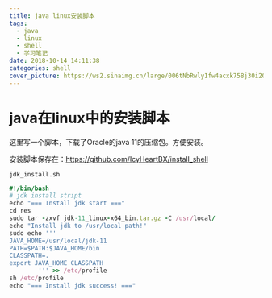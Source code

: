 ```yaml
---
title: java linux安装脚本
tags:
  - java
  - linux
  - shell
  - 学习笔记
date: 2018-10-14 14:11:38
categories: shell
cover_picture: https://ws2.sinaimg.cn/large/006tNbRwly1fw4acxk758j30i20i2mxc.jpg
---
```


# java在linux中的安装脚本

这里写一个脚本，下载了Oracle的java 11的压缩包。方便安装。

安装脚本保存在：https://github.com/IcyHeartBX/install_shell

`jdk_install.sh`

```ruby
#!/bin/bash
# jdk install stript
echo "=== Install jdk start ==="
cd res
sudo tar -zxvf jdk-11_linux-x64_bin.tar.gz -C /usr/local/
echo "Install jdk to /usr/local path!"
sudo echo '''
JAVA_HOME=/usr/local/jdk-11
PATH=$PATH:$JAVA_HOME/bin
CLASSPATH=.
export JAVA_HOME CLASSPATH
        ''' >> /etc/profile
sh /etc/profile
echo "=== Install jdk success! ==="
```


